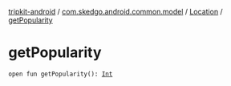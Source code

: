 [tripkit-android](../../index.md) / [com.skedgo.android.common.model](../index.md) / [Location](index.md) / [getPopularity](./get-popularity.md)

# getPopularity

`open fun getPopularity(): `[`Int`](https://kotlinlang.org/api/latest/jvm/stdlib/kotlin/-int/index.html)